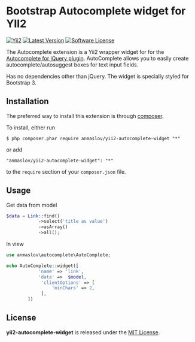 Bootstrap Autocomplete widget for YII2
============================
[![Yii2](https://img.shields.io/badge/Powered_by-Yii_Framework-green.svg?style=flat)](http://www.yiiframework.com/)
[![Latest Version](https://img.shields.io/github/tag/anmaslov/yii2-autocomplete-widget.svg?style=flat-square&label=release)](https://github.com/anmaslov/yii2-autocomplete-widget/tags)
[![Software License](https://img.shields.io/badge/license-MIT-brightgreen.svg?style=flat-square)](http://opensource.org/licenses/mit-license.php)


The Autocomplete extension is a Yii2 wrapper widget for for the [Autocomplete for jQuery plugin](https://github.com/devbridge/jQuery-Autocomplete).
AutoComplete allows you to easily create autocomplete/autosuggest boxes for text input fields.

Has no dependencies other than jQuery.
The widget is specially styled for Bootstrap 3.

## Installation

The preferred way to install this extension is through [composer](http://getcomposer.org/download/).

To install, either run

```
$ php composer.phar require anmaslov/yii2-autocomplete-widget "*"
```

or add

```
"anmaslov/yii2-autocomplete-widget": "*"
```

to the ```require``` section of your `composer.json` file.

## Usage

Get data from model

```php
$data = Link::find()
            ->select('title as value')
            ->asArray()
            ->all();
```

In view

```php
use anmaslov\autocomplete\AutoComplete;

echo AutoComplete::widget([
            'name' => 'link',
            'data' =>  $model,
             'clientOptions' => [
                 'minChars' => 2,
             ],
        ])
```

## License

**yii2-autocomplete-widget** is released under the [MIT License](http://opensource.org/licenses/mit-license.php).
